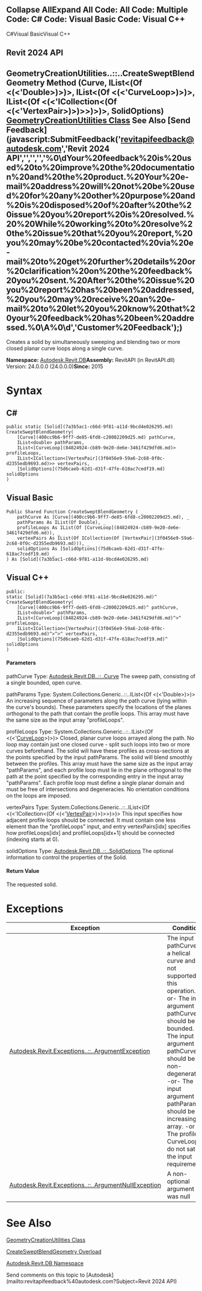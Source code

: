 ﻿

Collapse AllExpand All Code: All Code: Multiple Code: C# Code: Visual Basic Code: Visual C++   
---  
  
C#Visual BasicVisual C++

Revit 2024 API  
---  
GeometryCreationUtilities..::..CreateSweptBlendGeometry Method (Curve, IList<(Of <(<'Double>)>)>, IList<(Of <(<'CurveLoop>)>)>, IList<(Of <(<'ICollection<(Of <(<'VertexPair>)>)>>)>)>, SolidOptions)  
[GeometryCreationUtilities Class](e829700d-48ff-0914-b288-5ceb93d8ee86.md) See Also [Send Feedback](javascript:SubmitFeedback\('revitapifeedback@autodesk.com','Revit 2024 API','','','','%0\\dYour%20feedback%20is%20used%20to%20improve%20the%20documentation%20and%20the%20product.%20Your%20e-mail%20address%20will%20not%20be%20used%20for%20any%20other%20purpose%20and%20is%20disposed%20of%20after%20the%20issue%20you%20report%20is%20resolved.%20%20While%20working%20to%20resolve%20the%20issue%20that%20you%20report,%20you%20may%20be%20contacted%20via%20e-mail%20to%20get%20further%20details%20or%20clarification%20on%20the%20feedback%20you%20sent.%20After%20the%20issue%20you%20report%20has%20been%20addressed,%20you%20may%20receive%20an%20e-mail%20to%20let%20you%20know%20that%20your%20feedback%20has%20been%20addressed.%0\\A%0\\d','Customer%20Feedback'\);)  
---  
  
Creates a solid by simultaneously sweeping and blending two or more closed planar curve loops along a single curve. 

**Namespace:** [Autodesk.Revit.DB](87546ba7-461b-c646-cbb1-2cb8f5bff8b2.md)**Assembly:** RevitAPI (in RevitAPI.dll) Version: 24.0.0.0 (24.0.0.0)**Since:** 2015 

# Syntax

C#  
---  
      
    
    public static [Solid](7a3b5ac1-c66d-9f81-a11d-9bcd4e026295.md) CreateSweptBlendGeometry(
    	[Curve](400cc9b6-9ff7-de85-6fd8-c20002209d25.md) pathCurve,
    	IList<double> pathParams,
    	IList<[CurveLoop](84824924-cb89-9e20-de6e-3461f429dfd6.md)> profileLoops,
    	IList<ICollection<[VertexPair](3f0456e9-59a6-2c68-0f0c-d2355edb9693.md)>> vertexPairs,
    	[SolidOptions](75d6caeb-62d1-d31f-47fe-618ac7cedf19.md) solidOptions
    )  
  
Visual Basic  
---  
      
    
    Public Shared Function CreateSweptBlendGeometry ( _
    	pathCurve As [Curve](400cc9b6-9ff7-de85-6fd8-c20002209d25.md), _
    	pathParams As IList(Of Double), _
    	profileLoops As IList(Of [CurveLoop](84824924-cb89-9e20-de6e-3461f429dfd6.md)), _
    	vertexPairs As IList(Of ICollection(Of [VertexPair](3f0456e9-59a6-2c68-0f0c-d2355edb9693.md))), _
    	solidOptions As [SolidOptions](75d6caeb-62d1-d31f-47fe-618ac7cedf19.md) _
    ) As [Solid](7a3b5ac1-c66d-9f81-a11d-9bcd4e026295.md)  
  
Visual C++  
---  
      
    
    public:
    static [Solid](7a3b5ac1-c66d-9f81-a11d-9bcd4e026295.md)^ CreateSweptBlendGeometry(
    	[Curve](400cc9b6-9ff7-de85-6fd8-c20002209d25.md)^ pathCurve, 
    	IList<double>^ pathParams, 
    	IList<[CurveLoop](84824924-cb89-9e20-de6e-3461f429dfd6.md)^>^ profileLoops, 
    	IList<ICollection<[VertexPair](3f0456e9-59a6-2c68-0f0c-d2355edb9693.md)^>^>^ vertexPairs, 
    	[SolidOptions](75d6caeb-62d1-d31f-47fe-618ac7cedf19.md)^ solidOptions
    )  
  
#### Parameters

pathCurve
    Type: [Autodesk.Revit.DB..::..Curve](400cc9b6-9ff7-de85-6fd8-c20002209d25.md) The sweep path, consisting of a single bounded, open curve. 

pathParams
    Type: System.Collections.Generic..::..IList<(Of <(<'Double>)>)> An increasing sequence of parameters along the path curve (lying within the curve's bounds). These parameters specify the locations of the planes orthogonal to the path that contain the profile loops. This array must have the same size as the input array "profileLoops". 

profileLoops
    Type: System.Collections.Generic..::..IList<(Of <(<'[CurveLoop](84824924-cb89-9e20-de6e-3461f429dfd6.md)>)>)> Closed, planar curve loops arrayed along the path. No loop may contain just one closed curve - split such loops into two or more curves beforehand. The solid will have these profiles as cross-sections at the points specified by the input pathParams. The solid will blend smoothly between the profiles. This array must have the same size as the input array "pathParams", and each profile loop must lie in the plane orthogonal to the path at the point specified by the corresponding entry in the input array "pathParams". Each profile loop must define a single planar domain and must be free of intersections and degeneracies. No orientation conditions on the loops are imposed. 

vertexPairs
    Type: System.Collections.Generic..::..IList<(Of <(<'ICollection<(Of <(<'[VertexPair](3f0456e9-59a6-2c68-0f0c-d2355edb9693.md)>)>)>>)>)> This input specifies how adjacent profile loops should be connected. It must contain one less element than the "profileLoops" input, and entry vertexPairs[idx] specifies how profileLoops[idx] and profileLoops[idx+1] should be connected (indexing starts at 0). 

solidOptions
    Type: [Autodesk.Revit.DB..::..SolidOptions](75d6caeb-62d1-d31f-47fe-618ac7cedf19.md) The optional information to control the properties of the Solid. 

#### Return Value

The requested solid. 

# Exceptions

| Exception | Condition |
| --- | --- |
| [Autodesk.Revit.Exceptions..::..ArgumentException](2e6e4206-97a8-dd4b-df5d-4269f4bb6088.md) | The input pathCurve is a helical curve and is not supported for this operation. -or- The input argument pathCurve should be bounded. The input argument pathCurve should be non-degenerate. -or- The input argument pathParams should be an increasing array. -or- The profile CurveLoops do not satisfy the input requirements. |
| [Autodesk.Revit.Exceptions..::..ArgumentNullException](631e1424-60f4-929b-4e52-dda9dcd26316.md) | A non-optional argument was null |
  
# See Also

[GeometryCreationUtilities Class](e829700d-48ff-0914-b288-5ceb93d8ee86.md)

[CreateSweptBlendGeometry Overload](6374de2d-88b7-1add-2845-7186183972a3.md)

[Autodesk.Revit.DB Namespace](87546ba7-461b-c646-cbb1-2cb8f5bff8b2.md)

Send comments on this topic to [Autodesk](mailto:revitapifeedback%40autodesk.com?Subject=Revit 2024 API)